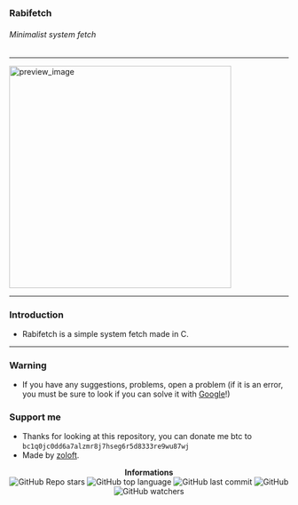 ## <h3>Rabifetch</h3>

<h6>Minimalist system fetch</h6>

---

<p>
    <img src="https://cdn.discordapp.com/attachments/1175071108144312374/1182013050769899631/image.png?ex=65832670&is=6570b170&hm=7aca700c0f348b7520010c6021a2ee98c1f4ba1678309a038e8ca142291d6ac6&" alt="preview_image" width="400px"/><br/>
</p>

---

<h3>Introduction</h3>

- Rabifetch is a simple system fetch made in C.

---

<h3>Warning</h3>

- If you have any suggestions, problems, open a problem (if it is an error, you must be sure to look if you can solve it with [Google](https://giybf.com)!)

<h3>Support me</h3>

- Thanks for looking at this repository, you can donate me btc to `bc1q0jc0dd6a7alzmr8j7hseg6r5d8333re9wu87wj`
- Made by [zoloft](https://gitlab.com/imzoloft).

<p align="center">
    <b>Informations</b><br>
    <img alt="GitHub Repo stars" src="https://img.shields.io/github/stars/imzoloft/rabifetch?color=000">
    <img alt="GitHub top language" src="https://img.shields.io/github/languages/top/imzoloft/rabifetch?color=000">
    <img alt="GitHub last commit" src="https://img.shields.io/github/last-commit/imzoloft/rabifetch?color=000">
    <img alt="GitHub" src="https://img.shields.io/github/license/imzoloft/rabifetch?color=000">
    <img alt="GitHub watchers" src="https://img.shields.io/github/watchers/imzoloft/rabifetch?color=000">
</p>

